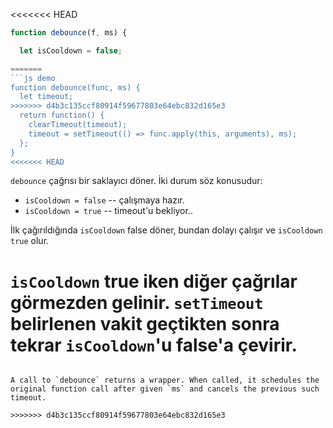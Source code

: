 <<<<<<< HEAD


```js run no-beautify
function debounce(f, ms) {

  let isCooldown = false;

=======
```js demo
function debounce(func, ms) {
  let timeout;
>>>>>>> d4b3c135ccf80914f59677803e64ebc832d165e3
  return function() {
    clearTimeout(timeout);
    timeout = setTimeout(() => func.apply(this, arguments), ms);
  };
}
<<<<<<< HEAD
```
`debounce` çağrısı bir saklayıcı döner. İki durum söz konusudur:

- `isCooldown = false` -- çalışmaya hazır.
- `isCooldown = true` -- timeout'u bekliyor..

İlk çağırıldığında `isCooldown` false döner, bundan dolayı çalışır ve `isCooldown` `true` olur.

`isCooldown` true iken diğer çağrılar görmezden gelinir.
`setTimeout` belirlenen vakit geçtikten sonra tekrar `isCooldown`'u false'a çevirir.
=======

```

A call to `debounce` returns a wrapper. When called, it schedules the original function call after given `ms` and cancels the previous such timeout.

>>>>>>> d4b3c135ccf80914f59677803e64ebc832d165e3
